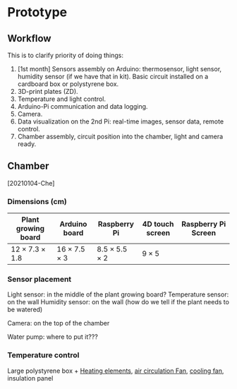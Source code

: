 # Prototype

## Workflow

This is to clarify priority of doing things:

1. [1st month] Sensors assembly on Arduino: thermosensor, light sensor, humidity sensor (if we have that in kit). Basic circuit installed on a cardboard box or polystyrene box.
2. 3D-print plates (ZD).
3. Temperature and light control. 
4. Arduino-Pi communication and data logging.
5. Camera.
6. Data visualization on the 2nd Pi: real-time images, sensor data, remote control.
7. Chamber assembly, circuit position into the chamber, light and camera ready.

## Chamber

[20210104-Che]

### Dimensions (cm)

| Plant growing board    | Arduino board        | Raspberry Pi          | 4D touch screen | Raspberry Pi Screen |
| ---------------------- | -------------------- | --------------------- | --------------- | ------------------- |
| $12\times7.3\times1.8$ | $16\times7.5\times3$ | $8.5\times5.5\times2$ | $9\times5$      |                     |

### Sensor placement

Light sensor: in the middle of the plant growing board?
Temperature sensor: on the wall
Humidity sensor: on the wall (how do we tell if the plant needs to be watered)

Camera: on the top of the chamber

Water pump: where to put it???

### Temperature control

Large polystyrene box +
[Heating elements](https://uk.rs-online.com/web/p/heating-elements/2995950/), [air circulation Fan](https://uk.rs-online.com/web/p/axial-fans/6688827/), [cooling fan](https://www.banggood.com/Geekcreit-12V-6A-DIY-Electronic-Semiconductor-Refrigerator-Radiator-Cooling-Equipment-p-1074404.html?akmClientCountry=CN&cur_warehouse=CN), insulation panel